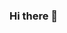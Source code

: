 ### Hi there 👋

<!--
**aitsam12/aitsam12** is a ✨ _special_ ✨ repository because its `README.md` (this file) appears on your GitHub profile.

Here are some ideas to get you started:

- 🔭 I’m currently working on Modelling User Cognition for Adaptive HRI
- 🌱 I’m currently learning Neuromorphic Computing
- 👯 I’m looking to collaborate on Applications of Spike Neural Network and neuromorphic computing
- 🤔 I’m looking for help with SpiNNAker and PyNN
- 📫 How to reach me: 

LinkedIn: https://www.linkedin.com/in/muhammad-aitsam-653894105/

Researchgate: https://www.researchgate.net/profile/Muhammad-Aitsam-2

Web of Science: ABC-4316-2021

ORCID: 0000-0002-4157-7282
-->

